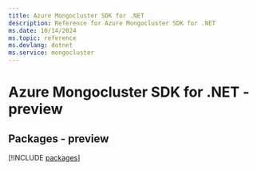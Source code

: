 ```yaml
---
title: Azure Mongocluster SDK for .NET
description: Reference for Azure Mongocluster SDK for .NET
ms.date: 10/14/2024
ms.topic: reference
ms.devlang: dotnet
ms.service: mongocluster
---
```

# Azure Mongocluster SDK for .NET - preview
## Packages - preview
[!INCLUDE [packages](mongocluster-index.md)]